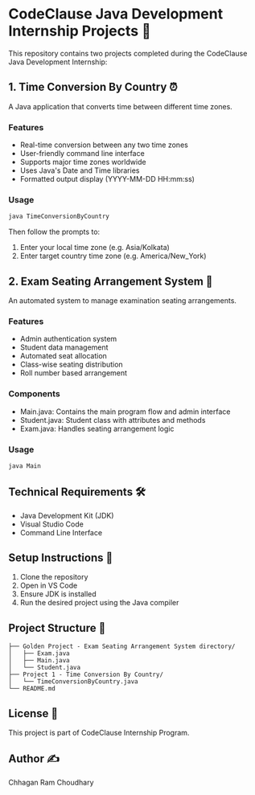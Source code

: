 # CodeClause Java Development Internship Projects 🚀

This repository contains two projects completed during the CodeClause Java Development Internship:

## 1. Time Conversion By Country ⏰ 

A Java application that converts time between different time zones.

### Features
- Real-time conversion between any two time zones
- User-friendly command line interface
- Supports major time zones worldwide
- Uses Java's Date and Time libraries
- Formatted output display (YYYY-MM-DD HH:mm:ss)

### Usage
```java
java TimeConversionByCountry
```
Then follow the prompts to:
1. Enter your local time zone (e.g. Asia/Kolkata)
2. Enter target country time zone (e.g. America/New_York)

## 2. Exam Seating Arrangement System 💺

An automated system to manage examination seating arrangements.

### Features
- Admin authentication system
- Student data management 
- Automated seat allocation
- Class-wise seating distribution
- Roll number based arrangement

### Components
- Main.java: Contains the main program flow and admin interface
- Student.java: Student class with attributes and methods
- Exam.java: Handles seating arrangement logic

### Usage
```java
java Main
```

## Technical Requirements 🛠️
- Java Development Kit (JDK)
- Visual Studio Code
- Command Line Interface

## Setup Instructions 📝
1. Clone the repository
2. Open in VS Code
3. Ensure JDK is installed
4. Run the desired project using the Java compiler

## Project Structure 📁
```
├── Golden Project - Exam Seating Arrangement System directory/
│   ├── Exam.java
│   ├── Main.java
│   └── Student.java
├── Project 1 - Time Conversion By Country/
│   └── TimeConversionByCountry.java
└── README.md
```

## License 📄
This project is part of CodeClause Internship Program.

## Author ✍️
Chhagan Ram Choudhary
